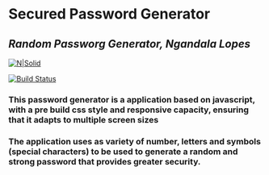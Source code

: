 # Secured Password Generator

## _Random Passworg Generator, Ngandala Lopes_

[![N|Solid](https://cldup.com/dTxpPi9lDf.thumb.png)](https://nodesource.com/products/nsolid)

[![Build Status](https://travis-ci.org/joemccann/dillinger.svg?branch=master)](https://travis-ci.org/joemccann/dillinger)





### This password generator is a application based on javascript, with a pre build css style and responsive capacity, ensuring that it adapts to multiple screen sizes 


### The application uses as variety of number, letters and symbols (special characters) to be used to generate a random and strong password that provides greater security.
